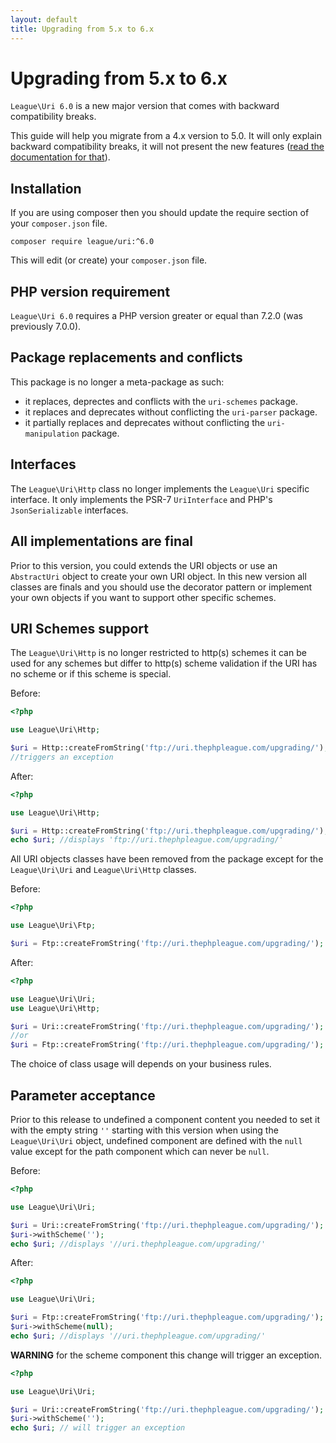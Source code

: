 ```yaml
---
layout: default
title: Upgrading from 5.x to 6.x
---
```


# Upgrading from 5.x to 6.x

`League\Uri 6.0` is a new major version that comes with backward compatibility breaks.

This guide will help you migrate from a 4.x version to 5.0. It will only explain backward compatibility breaks, it will not present the new features ([read the documentation for that](/6.0/)).

## Installation

If you are using composer then you should update the require section of your `composer.json` file.

~~~
composer require league/uri:^6.0
~~~

This will edit (or create) your `composer.json` file.

## PHP version requirement

`League\Uri 6.0` requires a PHP version greater or equal than 7.2.0 (was previously 7.0.0).

## Package replacements and conflicts

This package is no longer a meta-package as such:

- it replaces, deprectes and conflicts with the `uri-schemes` package.
- it replaces and deprecates without conflicting the `uri-parser` package.
- it partially replaces and deprecates without conflicting the `uri-manipulation` package.

## Interfaces

The `League\Uri\Http` class no longer implements the `League\Uri` specific interface. It only implements the PSR-7 `UriInterface` and PHP's `JsonSerializable` interfaces.

## All implementations are final

Prior to this version, you could extends the URI objects or use an `AbstractUri` object to create your own URI object. In this new version all classes are finals and you should use the decorator pattern or implement your own objects if you want to support other specific schemes.

## URI Schemes support

The `League\Uri\Http` is no longer restricted to http(s) schemes it can be used for any schemes but differ to http(s) scheme validation if the URI has no scheme or if this scheme is special.

Before:

~~~php
<?php

use League\Uri\Http;

$uri = Http::createFromString('ftp://uri.thephpleague.com/upgrading/');
//triggers an exception
~~~

After:

~~~php
<?php

use League\Uri\Http;

$uri = Http::createFromString('ftp://uri.thephpleague.com/upgrading/');
echo $uri; //displays 'ftp://uri.thephpleague.com/upgrading/'
~~~

All URI objects classes have been removed from the package except for the `League\Uri\Uri` and `League\Uri\Http` classes.

Before:

~~~php
<?php

use League\Uri\Ftp;

$uri = Ftp::createFromString('ftp://uri.thephpleague.com/upgrading/');
~~~

After:

~~~php
<?php

use League\Uri\Uri;
use League\Uri\Http;

$uri = Uri::createFromString('ftp://uri.thephpleague.com/upgrading/');
//or
$uri = Ftp::createFromString('ftp://uri.thephpleague.com/upgrading/');
~~~

The choice of class usage will depends on your business rules.

## Parameter acceptance

Prior to this release to undefined a component content you needed to set it with the empty string `''` starting with this version when using the `League\Uri\Uri` object, undefined component are defined with the `null` value except for the path component which can never be `null`.

Before:

~~~php
<?php

use League\Uri\Uri;

$uri = Uri::createFromString('ftp://uri.thephpleague.com/upgrading/');
$uri->withScheme('');
echo $uri; //displays '//uri.thephpleague.com/upgrading/'
~~~

After:

~~~php
<?php

use League\Uri\Uri;

$uri = Ftp::createFromString('ftp://uri.thephpleague.com/upgrading/');
$uri->withScheme(null);
echo $uri; //displays '//uri.thephpleague.com/upgrading/'
~~~

<p class="message-warning"><b>WARNING</b> for the scheme component this change will trigger an exception.</p>

~~~php
<?php

use League\Uri\Uri;

$uri = Uri::createFromString('ftp://uri.thephpleague.com/upgrading/');
$uri->withScheme('');
echo $uri; // will trigger an exception
~~~
